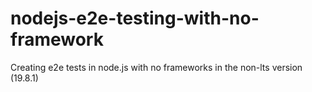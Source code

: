 # nodejs-e2e-testing-with-no-framework
Creating e2e tests in node.js with no frameworks in the non-lts version (19.8.1)
